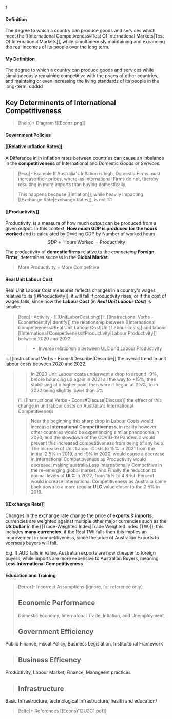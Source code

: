 f
#### Definition
The degree to which a country can produce goods and services which meet the [[International Competiveness#Test Of International Markets|Test Of International Markets]], while simultaneously maintaining and expanding the real incomes of its people over the long term.

#### My Definition
The degree to which a country can produce goods and services while simultaneously remaining competitive with the prices of other countries, and maintaing or even increasing the living standards of its people in the long-term.
ddddd

## Key Determinents of International Competitiveness

>[!help]+ Diagram
>![[Econs.png]]

#### Government Policies

#### [[Relative Inflation Rates]]
A Difference in in inflation rates between countries can cause an inbalance in the **competitiveness** of International and Domestic *Goods or Services*.

>[!exq]- Example
>If Australia's Inflation is high, Domestic Firms must increase their prices, where-as International Firms do not, thereby resulting in more imports than buying domestically.
>
>This happens because [[Inflation]], while heavily impacting [[Exchange Rate|Exchange Rates]], is not 1:1

#### [[Productivity]]
Productivity, is a measure of how much output can be produced from a given output. In this context,
**How much GDP is produced for the hours worked** and is calculated by Dividing GDP by Number of worked hours.
$$GDP \div \text{ Hours Worked} = \text{Productivity}$$

The productivity of **domestic firms** relative to the *competeing* **Foreign Firms**, determines success in the **Global Market**.
> More Productivity = More Competitive
#### Real Unit Labour Cost
Real Unit Labour Cost measures reflects changes in a country's wages relative to its [[#Productivity]], it will fall if productivity rises, or if the cost of wages falls, since now the **Labour Cost** (in ***Real Unit Labour Cost***) is smaller

>[!exq]- Activity - 
![[UnitLaborCost.png]]
i. [[Instructional Verbs - Econs#Identify|Identify]] the relationship between [[International Competiveness#Real Unit Labour Cost|Unit Labour costs]] and labour [[International Competiveness#Productivity|Labour Productivity]] between 2020 and 2022
> >- Inverse relationship between ULC and Labour Productivity
>
ii. [[Instructional Verbs - Econs#Describe|Describe]] the overall trend in unit labour costs between 2020 and 2022.
>> In 2020 Unit Labour costs underwent a drop to around -9%, before bouncing up again in 2021 all the way to +15%, then stabilising at a higher point then were it began at 2.5%, to in 2022 being slightly lower than 5%
>
>iii. [[Instructional Verbs - Econs#Discuss|Discuss]] the effect of this change in unit labour costs on Australia's International Competitiveness
>> Near the beginning this sharp drop in Labour Costs would increase **International Competitiveness**, in reality however other countries would be experiencing similar phenononia in 2020, and the slowdown of the COVID-19 Pandemic would prevent this increased competitiveness from being of any help.
>> The Increase of Unit Labour Costs to 15% in 2021 from the initital 2.5% in 2019, and -9% in 2020, would cause a decrease in International Competitiveness as Productivity would decrease, making australia Less Internationally Competitive in the re-emerging global market.
>> And Finally the reduction to normal levels of **ULC** in 2022, from 15% to 4.8-ish Percent would increase International Competitiveness as Australia came back down to a more regular **ULC** value closer to the 2.5% in 2019.


#### [[Exchange Rate]]
Changes in the exchange rate change the price of **exports** & **imports**, currencies are weighted against multiple other major  currencies such as the **US Dollar** in the [[Trade-Weighted Index|Trade Weighted Index (TW)]], this includes **many currencies**, if the Real TWI falls then this implies an improvement in competitiveness, since the price of Australian Exports to voerseas buyers will fall.

E.g. If AUD falls in value, Australian exports are now cheaper to foreign buyers, while imports are more expensive to Australian Buyers, meaning **Less International Competitiveness**

#### Education and Training



>[!error]- Incorrect Assumptions (ignore, for reference only)
>## Economic Performance
>Domestic Economy, Internatonal Trade, Inflation, and Unemployment.
>
>## Government Efficiency
Public Finance, Fiscal Policy, Business Legislation, Instituitonal Framework
>## Business Efficency 
Productivity, Labour Market, Finance, Manageent practices
>## Infrastructure
Basic Infrastructure, technological Infrastructure, health and education/

> [!cite]+ References
> [[EconsY12U3C1.pdf]]
